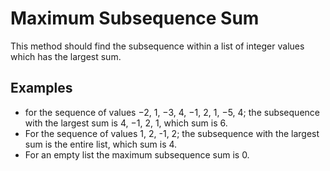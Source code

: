 # Maximum Subsequence Sum
This method should find the subsequence within a list of integer values which has the largest sum.

## Examples
- for the sequence of values −2, 1, −3, 4, −1, 2, 1, −5, 4; the subsequence with the largest sum is 4, −1, 2, 1, which sum is 6.  
- For the sequence of values 1, 2, -1, 2; the subsequence with the largest sum is the entire list, which sum is 4. 
- For an empty list the maximum subsequence sum is 0.

